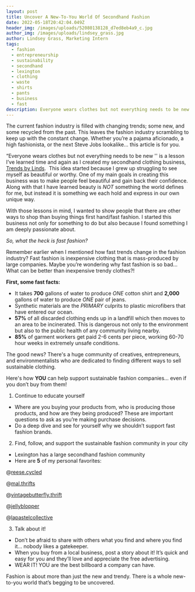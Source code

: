 ```yaml
---
layout: post
title: Uncover A New-To-You World Of Secondhand Fashion
date: 2022-05-18T20:42:04.049Z
header_img: /images/uploads/52080138128_d7ed8eb4a9_c.jpg
author_img: /images/uploads/lindsey_grass.jpg
author: Lindsey Grass, Marketing Intern
tags:
  - fashion
  - entrepreneurship
  - sustainability
  - secondhand
  - lexington
  - clothing
  - waste
  - shirts
  - pants
  - business
  - fast
description: Everyone wears clothes but not everything needs to be new!
---
```

The current fashion industry is filled with changing trends; some new, and some recycled from the past. This leaves the fashion industry scrambling to keep up with the constant change. Whether you’re a pajama aficionado, a high fashionista, or the next Steve Jobs lookalike… this article is for you. 

“Everyone wears clothes but not everything needs to be new '' is a lesson I’ve learned time and again as I created my secondhand clothing business, [Trends by Linds](https://www.instagram.com/trends.bylinds/).  This idea started because I grew up struggling to see myself as beautiful or worthy. One of my main goals in creating this business was to make people feel beautiful and gain back their confidence. Along with that I have learned beauty is *NOT* something the world defines for me, but instead it is something we each hold and express in our own unique way.  

With those lessons in mind, I wanted to show people that there are other ways to shop than buying things first hand/fast fashion. I started this business not only for something to do but also because I found something I am deeply passionate about. 

*So, what the heck is fast fashion?*

Remember earlier when I mentioned how fast trends change in the fashion industry? Fast fashion is inexpensive clothing that is mass-produced by large companies. Maybe you’re wondering why fast fashion is so bad… What can be better than inexpensive trendy clothes?!

**First, some fast facts:**

* It takes **700** gallons of water to produce *ONE* cotton shirt and **2,000** gallons of water to produce *ONE* pair of jeans.
* Synthetic materials are the *PRIMARY* culprits to plastic microfibers that have entered our ocean.
* **57%** of all discarded clothing ends up in a landfill which then moves to an area to be incinerated. This is dangerous not only to the environment but also to the public health of any community living nearby.
* **85%** of garment workers get paid 2-6 cents per piece, working 60-70 hour weeks in extremely unsafe conditions.

The good news? There's a huge community of creatives, entrepreneurs, and environmentalists who are dedicated to finding different ways to sell sustainable clothing. 

Here's how **YOU** can help support sustainable fashion companies… even if you don’t buy from them!

1. Continue to educate yourself

* Where are you buying your products from, who is producing those products, and how are they being produced? These are important questions to ask as you’re making purchase decisions.
* Do a deep dive and see for yourself why we shouldn’t support fast fashion brands.

2. Find, follow, and support the sustainable fashion community in your city

* Lexington has a large secondhand fashion community
* Here are **5** of my personal favorites:

@[reese.cycled](https://www.instagram.com/reese.cycled/)

@[mal.thrifts](https://www.instagram.com/mal.thrifts/)

@[vintagebutterfly.thrift](https://www.instagram.com/vintagebutterfly.thrift/)

@[jellyblopper](https://www.instagram.com/jellyblopper/)

@[lapastelcollective](https://www.instagram.com/lapastelcollective/)

3. Talk about it!

* Don’t be afraid to share with others what you find and where you find it… nobody likes a gatekeeper.
* When you buy from a local business, post a story about it! It’s quick and easy for you and they’ll love and appreciate the free advertising.
* WEAR IT! YOU are the best billboard a company can have.

Fashion is about more than just the new and trendy. There is a whole new-to-you world that’s begging to be uncovered.